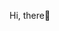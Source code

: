 Hi, there👋

<!--
[![JaeHyeonKim19's github stats](https://github-readme-stats.vercel.app/api?username=JaeHyeonKim19)](https://github.com/anuraghazra/github-readme-stats)
-->

<!--
**JaeHyeonKim19/JaeHyeonKim19** is a ✨ _special_ ✨ repository because its `README.md` (this file) appears on your GitHub profile.

Here are some ideas to get you started:

- 🔭 I’m currently working on ...
- 🌱 I’m currently learning ...
- 👯 I’m looking to collaborate on ...
- 🤔 I’m looking for help with ...
- 💬 Ask me about ...
- 📫 How to reach me: ...
- 😄 Pronouns: ...
- ⚡ Fun fact: ...
-->
